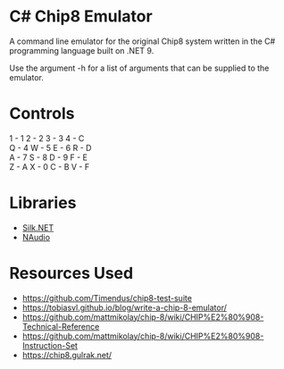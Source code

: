 # C# Chip8 Emulator

A command line emulator for the original Chip8 system written in the C# programming language built on .NET 9.

Use the argument -h for a list of arguments that can be supplied to the emulator.

# Controls

1 - 1   2 - 2   3 - 3   4 - C<br />
Q - 4   W - 5   E - 6   R - D<br />
A - 7   S - 8   D - 9   F - E<br />
Z - A   X - 0   C - B   V - F<br />

# Libraries

- [Silk.NET](https://github.com/dotnet/Silk.NET)
- [NAudio](https://github.com/naudio/NAudio)

# Resources Used

- https://github.com/Timendus/chip8-test-suite
- https://tobiasvl.github.io/blog/write-a-chip-8-emulator/
- https://github.com/mattmikolay/chip-8/wiki/CHIP%E2%80%908-Technical-Reference
- https://github.com/mattmikolay/chip-8/wiki/CHIP%E2%80%908-Instruction-Set
- https://chip8.gulrak.net/
